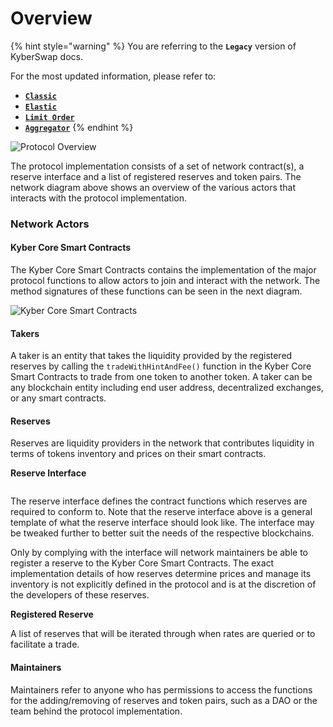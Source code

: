 # Overview

{% hint style="warning" %}
You are referring to the **`Legacy`** version of KyberSwap docs.

For the most updated information, please refer to:

* [**`Classic`**](../../../liquidity-solutions/kyberswap-classic/)
* [**`Elastic`**](../../../liquidity-solutions/kyberswap-elastic/)
* [**`Limit Order`**](../../../kyberswap-solutions/limit-order/)
* [**`Aggregator`**](../../../kyberswap-solutions/kyberswap-aggregator/)
{% endhint %}

![Protocol Overview](https://docs.kyberswap.com/assets/images/protocoloverview-0ec8b361405064c8b7af57520fe42aac.png)

The protocol implementation consists of a set of network contract(s), a reserve interface and a list of registered reserves and token pairs. The network diagram above shows an overview of the various actors that interacts with the protocol implementation.

### Network Actors[​](https://docs.kyberswap.com/Legacy/protocol-overview#network-actors) <a href="#network-actors" id="network-actors"></a>

#### Kyber Core Smart Contracts[​](https://docs.kyberswap.com/Legacy/protocol-overview#kyber-core-smart-contracts) <a href="#kyber-core-smart-contracts" id="kyber-core-smart-contracts"></a>

The Kyber Core Smart Contracts contains the implementation of the major protocol functions to allow actors to join and interact with the network. The method signatures of these functions can be seen in the next diagram.

![Kyber Core Smart Contracts](https://docs.kyberswap.com/assets/images/kybercoresmartcontracts-96d644d33953c817fe1b64d16d3989a6.png)

#### Takers[​](https://docs.kyberswap.com/Legacy/protocol-overview#takers) <a href="#takers" id="takers"></a>

A taker is an entity that takes the liquidity provided by the registered reserves by calling the `tradeWithHintAndFee()` function in the Kyber Core Smart Contracts to trade from one token to another token. A taker can be any blockchain entity including end user address, decentralized exchanges, or any smart contracts.

#### Reserves[​](https://docs.kyberswap.com/Legacy/protocol-overview#reserves) <a href="#reserves" id="reserves"></a>

Reserves are liquidity providers in the network that contributes liquidity in terms of tokens inventory and prices on their smart contracts.

**Reserve Interface**[**​**](https://docs.kyberswap.com/Legacy/protocol-overview#reserve-interface)

<figure><img src="https://docs.kyberswap.com/assets/images/reserveinterface-506494754a05ec844b03c92900f63552.png" alt=""><figcaption></figcaption></figure>

&#x20;The reserve interface defines the contract functions which reserves are required to conform to. Note that the reserve interface above is a general template of what the reserve interface should look like. The interface may be tweaked further to better suit the needs of the respective blockchains.

Only by complying with the interface will network maintainers be able to register a reserve to the Kyber Core Smart Contracts. The exact implementation details of how reserves determine prices and manage its inventory is not explicitly defined in the protocol and is at the discretion of the developers of these reserves.

**Registered Reserve**[**​**](https://docs.kyberswap.com/Legacy/protocol-overview#registered-reserve)

A list of reserves that will be iterated through when rates are queried or to facilitate a trade.

#### Maintainers[​](https://docs.kyberswap.com/Legacy/protocol-overview#maintainers) <a href="#maintainers" id="maintainers"></a>

Maintainers refer to anyone who has permissions to access the functions for the adding/removing of reserves and token pairs, such as a DAO or the team behind the protocol implementation.
